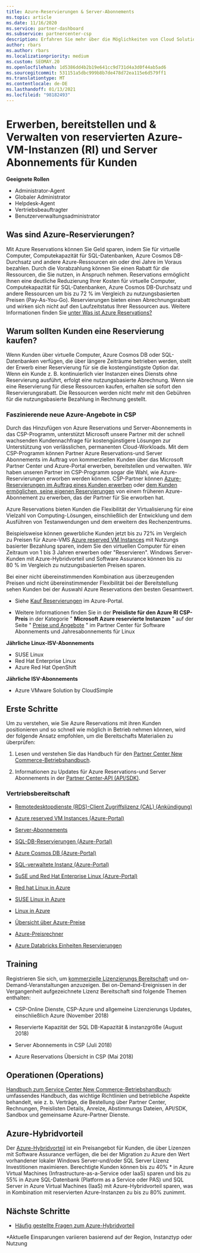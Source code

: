 ```yaml
---
title: Azure-Reservierungen & Server-Abonnements
ms.topic: article
ms.date: 11/16/2020
ms.service: partner-dashboard
ms.subservice: partnercenter-csp
description: Erfahren Sie mehr über die Möglichkeiten von Cloud Solution Provider zum Abrufen, bereitstellen und Verwalten von Azure-Reservierungen und Server Abonnements für Kunden.
author: rbars
ms.author: rbars
ms.localizationpriority: medium
ms.custom: SEOMAY.20
ms.openlocfilehash: 1d5386dd4b2b19e641cc9d731d4a3d0f44ab5ad6
ms.sourcegitcommit: 531151a5dbc999b8b7de478d72ea115e6d579ff1
ms.translationtype: MT
ms.contentlocale: de-DE
ms.lasthandoff: 01/13/2021
ms.locfileid: "98182493"
---
```

# <a name="acquire-provision--manage-azure-reserved-vm-instances-ri--server-subscriptions-for-customers"></a>Erwerben, bereitstellen und & Verwalten von reservierten Azure-VM-Instanzen (RI) und Server Abonnements für Kunden


**Geeignete Rollen**

- Administrator-Agent
- Globaler Administrator
- Helpdesk-Agent
- Vertriebsbeauftragter
- Benutzerverwaltungsadministrator


## <a name="what-are-azure-reservations"></a>Was sind Azure-Reservierungen?

Mit Azure Reservations können Sie Geld sparen, indem Sie für virtuelle Computer, Computekapazität für SQL-Datenbanken, Azure Cosmos DB-Durchsatz und andere Azure-Ressourcen ein oder drei Jahre im Voraus bezahlen. Durch die Vorabzahlung können Sie einen Rabatt für die Ressourcen, die Sie nutzen, in Anspruch nehmen. Reservations ermöglicht Ihnen eine deutliche Reduzierung Ihrer Kosten für virtuelle Computer, Computekapazität für SQL-Datenbanken, Azure Cosmos DB-Durchsatz und andere Ressourcen um bis zu 72 % im Vergleich zu nutzungsbasierten Preisen (Pay-As-You-Go). Reservierungen bieten einen Abrechnungsrabatt und wirken sich nicht auf den Laufzeitstatus Ihrer Ressourcen aus. Weitere Informationen finden Sie [unter Was ist Azure Reservations?](/azure/billing/billing-save-compute-costs-reservations)

## <a name="why-should-customers-buy-a-reservation"></a>Warum sollten Kunden eine Reservierung kaufen?

Wenn Kunden über virtuelle Computer, Azure Cosmos DB oder SQL-Datenbanken verfügen, die über längere Zeiträume betrieben werden, stellt der Erwerb einer Reservierung für sie die kostengünstigste Option dar. Wenn ein Kunde z. B. kontinuierlich vier Instanzen eines Diensts ohne Reservierung ausführt, erfolgt eine nutzungsbasierte Abrechnung. Wenn sie eine Reservierung für diese Ressourcen kaufen, erhalten sie sofort den Reservierungsrabatt. Die Ressourcen werden nicht mehr mit den Gebühren für die nutzungsbasierte Bezahlung in Rechnung gestellt.

### <a name="compelling-new-azure-offer-in-csp"></a>Faszinierende neue Azure-Angebote in CSP

Durch das Hinzufügen von Azure Reservations und Server-Abonnements in das CSP-Programm, unterstützt Microsoft unsere Partner mit der schnell wachsenden Kundennachfrage für kostengünstigere Lösungen zur Unterstützung von verlässlichen, permanenten Cloud-Workloads. Mit dem CSP-Programm können Partner Azure Reservations-und Server Abonnements im Auftrag von kommerziellen Kunden über das Microsoft Partner Center und Azure-Portal erwerben, bereitstellen und verwalten.
Wir haben unseren Partner im CSP-Programm sogar die Wahl, wie Azure-Reservierungen erworben werden können. CSP-Partner können [Azure-Reservierungen im Auftrag eines Kunden erwerben](azure-reservations-buying.md) oder [dem Kunden ermöglichen, seine eigenen Reservierungen](give-customers-permission.md) von einem früheren Azure-Abonnement zu erwerben, das der Partner für Sie erworben hat.

Azure Reservations bieten Kunden die Flexibilität der Virtualisierung für eine Vielzahl von Computing-Lösungen, einschließlich der Entwicklung und dem Ausführen von Testanwendungen und dem erweitern des Rechenzentrums.

Beispielsweise können gewerbliche Kunden jetzt bis zu 72% im Vergleich zu Preisen für Azure-VMS [Azure reserved VM Instances](https://azure.microsoft.com/pricing/reserved-vm-instances/) mit Nutzungs basierter Bezahlung sparen, indem Sie den virtuellen Computer für einen Zeitraum von 1 bis 3 Jahren erwerben oder "Reservieren". Windows Server-Kunden mit Azure-Hybridvorteil und Software Assurance können bis zu 80 % im Vergleich zu nutzungsbasierten Preisen sparen.

Bei einer nicht übereinstimmenden Kombination aus überzeugenden Preisen und nicht übereinstimmender Flexibilität bei der Bereitstellung sehen Kunden bei der Auswahl Azure Reservations den besten Gesamtwert.

- Siehe [Kauf Reservierungen](/azure/cost-management-billing/reservations/prepare-buy-reservation#purchase-reservations) im Azure-Portal.

- Weitere Informationen finden Sie in der **Preisliste für den Azure RI CSP-Preis** in der Kategorie " **Microsoft Azure reservierte Instanzen** " auf der Seite " [Preise und Angebote](https://partner.microsoft.com/dashboard/sell/pricingandoffers) " im Partner Center für Software Abonnements und Jahresabonnements für Linux


 
**Jährliche Linux-ISV-Abonnements**

- SUSE Linux
- Red Hat Enterprise Linux
- Azure Red Hat OpenShift

**Jährliche ISV-Abonnements**

- Azure VMware Solution by CloudSimple

## <a name="getting-started"></a>Erste Schritte

Um zu verstehen, wie Sie Azure Reservations mit ihren Kunden positionieren und so schnell wie möglich in Betrieb nehmen können, wird der folgende Ansatz empfohlen, um die Bereitschafts Materialien zu überprüfen:

1. Lesen und verstehen Sie das Handbuch für den [Partner Center New Commerce-Betriebshandbuch](https://partner.microsoft.com/resources/detail/partner-center-new-commerce-operations-guide-pdf).

2. Informationen zu Updates für Azure Reservations-und Server Abonnements in der [Partner Center-API (API/SDK)](/partner-center/develop/purchase-azure-reserved-vm-instances).


### <a name="sales-readiness"></a>Vertriebsbereitschaft

- [Remotedesktopdienste (RDS)-Client Zugriffslizenz (CAL) (Ankündigung)](https://cloudblogs.microsoft.com/windowsserver/2018/10/03/remote-desktop-services-2019-generally-available-with-windows-server-2019/)

- [Azure reserved VM Instances (Azure-Portal)](/azure/virtual-machines/windows/prepay-reserved-vm-instances)

- [Server-Abonnements](./csp-software-subscriptions.md)

- [SQL-DB-Reservierungen (Azure-Portal)](/azure/sql-database/sql-database-reserved-capacity)

- [Azure Cosmos DB (Azure-Portal)](/azure/cosmos-db/cosmos-db-reserved-capacity)

- [SQL-verwaltete Instanz (Azure-Portal)](/azure/sql-database/sql-database-managed-instance)

- [SuSE und Red Hat Enterprise Linux (Azure-Portal)](/azure/virtual-machines/linux/prepay-suse-software-charges)

- [Red hat Linux in Azure](https://azure.com/redhat)

- [SUSE Linux in Azure](https://azure.microsoft.com/overview/linux-on-azure/suse/)

- [Linux in Azure](https://azure.microsoft.com/overview/linux-on-azure/)

- [Übersicht über Azure-Preise](https://azure.microsoft.com/pricing/)

- [Azure-Preisrechner](https://azure.microsoft.com/pricing/calculator)

- [Azure Databricks Einheiten Reservierungen](/azure/billing/billing-prepay-databricks-reserved-capacity)


## <a name="training"></a>Training

Registrieren Sie sich, um [kommerzielle Lizenzierungs Bereitschaft](https://commercial-licensing.eventbuilder.com/FY2019_ALL) und on-Demand-Veranstaltungen anzuzeigen.
Bei on-Demand-Ereignissen in der Vergangenheit aufgezeichnete Lizenz Bereitschaft sind folgende Themen enthalten:

- CSP-Online Dienste, CSP-Azure und allgemeine Lizenzierungs Updates, einschließlich Azure (November 2018)

- Reservierte Kapazität der SQL DB-Kapazität & instanzgröße (August 2018)

- Server Abonnements in CSP (Juli 2018)

- Azure Reservations Übersicht in CSP (Mai 2018)

## <a name="operations"></a>Operationen (Operations)

[Handbuch zum Service Center New Commerce-Betriebshandbuch](https://partner.microsoft.com/resources/detail/partner-center-new-commerce-operations-guide-pdf): umfassendes Handbuch, das wichtige Richtlinien und betriebliche Aspekte behandelt, wie z. b. Verträge, die Bestellung über Partner Center, Rechnungen, Preislisten Details, Anreize, Abstimmungs Dateien, API/SDK, Sandbox und gemeinsame Azure-Partner Dienste.

## <a name="azure-hybrid-benefit"></a>Azure-Hybridvorteil

Der [Azure-Hybridvorteil](https://azure.microsoft.com/pricing/hybrid-benefit) ist ein Preisangebot für Kunden, die über Lizenzen mit Software Assurance verfügen, die bei der Migration zu Azure den Wert vorhandener lokaler Windows Server-und/oder SQL Server Lizenz Investitionen maximieren. Berechtigte Kunden können bis zu 40% * in Azure Virtual Machines (Infrastructure-as-a-Service oder IaaS) sparen und bis zu 55% in Azure SQL-Datenbank (Platform as a Service oder PAS) und SQL Server in Azure Virtual Machines (IaaS) mit Azure-Hybridvorteil sparen, was in Kombination mit reservierten Azure-Instanzen zu bis zu 80% zunimmt.

## <a name="next-steps"></a>Nächste Schritte

- [Häufig gestellte Fragen zum Azure-Hybridvorteil](https://azure.microsoft.com/pricing/hybrid-benefit/faq/)

*Aktuelle Einsparungen variieren basierend auf der Region, Instanztyp oder Nutzung